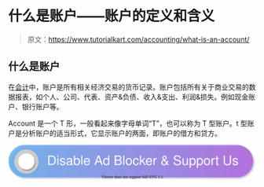 # 什么是账户——账户的定义和含义

> 原文：<https://www.tutorialkart.com/accounting/what-is-an-account/>

## 什么是账户

在[会计](https://www.tutorialkart.com/accounting/)中，账户是所有相关经济交易的货币记录。账户包括所有关于商业交易的数据报表，如个人、公司、代表、资产&负债、收入&支出、利润&损失。例如现金账户、银行账户等。

Account 是一个 T 形，一般看起来像字母单词“T”，也可以称为 T 型账户。t 型账户是分析账户的适当形式，它显示账户的两面，即账户的借方和贷方。

[![](img/925da31b32d6bc3827932f6c8afb11bb.png)](https://www.tutorialkart.com/)